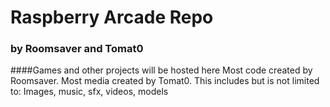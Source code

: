 # Raspberry Arcade Repo
### by Roomsaver and Tomat0
####Games and other projects will be hosted here
Most code created by Roomsaver. Most media created by Tomat0. This includes but is not limited to: Images, music, sfx, videos, models
